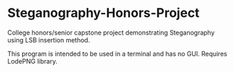 # Steganography-Honors-Project
College honors/senior capstone project demonstrating Steganography using LSB insertion method.

This program is intended to be used in a terminal and has no GUI. Requires LodePNG library.
